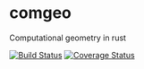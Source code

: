 # comgeo
Computational geometry in rust

[![Build Status](https://travis-ci.org/comgeo/comgeo.svg?branch=master)](https://travis-ci.org/comgeo/comgeo)
[![Coverage Status](https://coveralls.io/repos/github/comgeo/comgeo/badge.svg?branch=master)](https://coveralls.io/github/comgeo/comgeo?branch=master)
